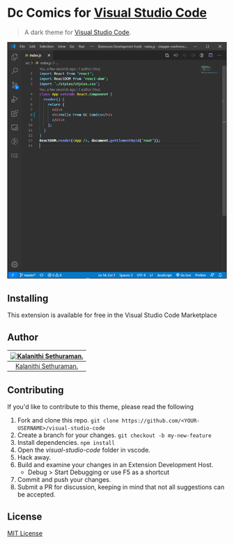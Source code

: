 # Dc Comics for [Visual Studio Code](http://code.visualstudio.com)

> A dark theme for [Visual Studio Code](http://code.visualstudio.com).

![Screenshot](https://raw.githubusercontent.com/IAmNithi/vscode-dccomics/master/screenshot.PNG)

## Installing

This extension is available for free in the Visual Studio Code Marketplace  


## Author

[![Kalanithi Sethuraman.](https://kalanithi.dev/kalanithi.png)](https://github.com/IAmNithi) |
:---: |
[Kalanithi Sethuraman.](https://github.com/IAmNithi) |

## Contributing

If you'd like to contribute to this theme, please read the following

1. Fork and clone this repo. `git clone https://github.com/<YOUR-USERNAME>/visual-studio-code`
2. Create a branch for your changes. `git checkout -b my-new-feature`
3. Install dependencies. `npm install`
4. Open the *visual-studio-code* folder in vscode.
5. Hack away.
6. Build and examine your changes in an Extension Development Host.
    * Debug > Start Debugging or use F5 as a shortcut
7. Commit and push your changes.
8. Submit a PR for discussion, keeping in mind that not all suggestions can be accepted.

## License

[MIT License](./LICENSE)